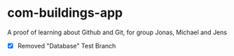 # com-buildings-app
A proof of learning about Github and Git, for group Jonas, Michael and Jens

- [x] Removed "Database" Test Branch
